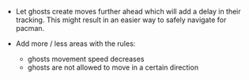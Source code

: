 
- Let ghosts create moves further ahead which will add a delay in their
  tracking. This might result in an easier way to safely navigate for pacman.

- Add more / less areas with the rules:
  - ghosts movement speed decreases
  - ghosts are not allowed to move in a certain direction
